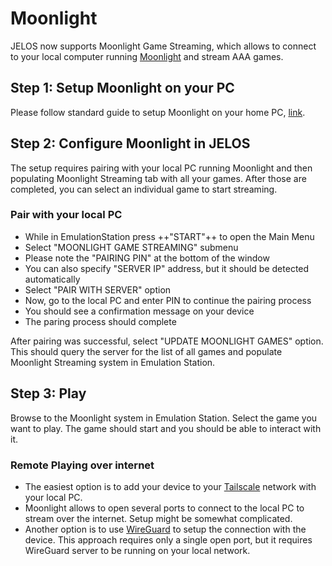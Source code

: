 # Moonlight

JELOS now supports Moonlight Game Streaming, which allows to connect to your local computer running [Moonlight](https://moonlight-stream.org/) and stream AAA games.

## Step 1: Setup Moonlight on your PC
Please follow standard guide to setup Moonlight on your home PC, [link](https://github.com/moonlight-stream/moonlight-docs/wiki/Setup-Guide).

## Step 2: Configure Moonlight in JELOS
The setup requires pairing with your local PC running Moonlight and then populating Moonlight Streaming tab with all your games. After those are completed, you can select an individual game to start streaming.

### Pair with your local PC
* While in EmulationStation press ++"START"++ to open the Main Menu
* Select "MOONLIGHT GAME STREAMING" submenu
* Please note the "PAIRING PIN" at the bottom of the window
* You can also specify "SERVER IP" address, but it should be detected automatically
* Select "PAIR WITH SERVER" option
* Now, go to the local PC and enter PIN to continue the pairing process
* You should see a confirmation message on your device
* The paring process should complete

After pairing was successful, select "UPDATE MOONLIGHT GAMES" option. This should query the server for the list of all games and populate Moonlight Streaming system in Emulation Station.

## Step 3: Play
Browse to the Moonlight system in Emulation Station. Select the game you want to play. The game should start and you should be able to interact with it.

### Remote Playing over internet
* The easiest option is to add your device to your [Tailscale](../../configure/vpn/#tailscale) network with your local PC.
* Moonlight allows to open several ports to connect to the local PC to stream over the internet. Setup might be somewhat complicated.
* Another option is to use [WireGuard](../../configure/vpn/#wireguard) to setup the connection with the device. This approach requires only a single open port, but it requires WireGuard server to be running on your local network.